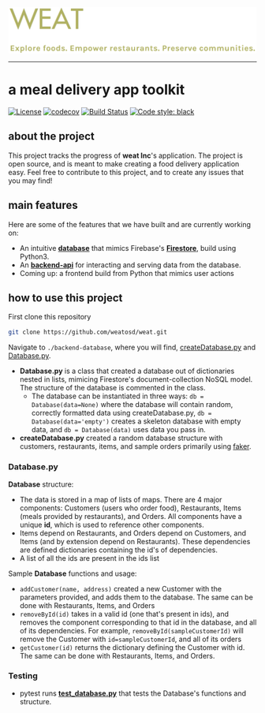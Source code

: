 <div>
  <a href="https://weatinc.com/">
  <img src="./weat_logo.png"><br>
  </a>
</div>

-----------------

# a meal delivery app toolkit

[![License](https://img.shields.io/badge/License-Apache%202.0-blue.svg)](https://opensource.org/licenses/Apache-2.0)
[![codecov](https://codecov.io/gh/weatosd/weat/branch/objects/graph/badge.svg?token=OYYLYPDTPP)](https://codecov.io/gh/weatosd/weat)
[![Build Status](https://travis-ci.org/weatosd/weat.svg?branch=api)](https://travis-ci.org/weatosd/weat)
[![Code style: black](https://img.shields.io/badge/code%20style-black-000000.svg)](https://github.com/psf/black)

## about the project

This project tracks the progress of **weat Inc**'s application. The project is open source, and is meant to make creating a food delivery application easy. Feel free to contribute to this project, and to create any issues that you may find!


## main features
Here are some of the features that we have built and are currently working on:
  - An intuitive **<a href="https://github.com/weatosd/weat/tree/main/backend-database">database</a>** that mimics Firebase's **<a href="https://firebase.google.com/docs/firestore">Firestore</a>**, build using Python3.
  - An **<a href="https://github.com/weatosd/weat/tree/main/api">backend-api</a>** for interacting and serving data from the database.
  - Coming up: a frontend build from Python that mimics user actions

## how to use this project

First clone this repository
```sh
git clone https://github.com/weatosd/weat.git
```
Navigate to ```./backend-database```, where you will find,  <a href="https://github.com/weatosd/weat/blob/main/backend-database/createDatabase.py">createDatabase.py</a> and  <a href="https://github.com/weatosd/weat/blob/main/backend-database/Database.py">Database.py</a>.

  - **Database.py** is a class that created a database out of dictionaries nested in lists, mimicing Firestore's document-collection NoSQL model. The structure of the database is commented in the class.
    - The database can be instantiated in three ways: ```db = Database(data=None)``` where the database will contain random, correctly formatted data using createDatabase.py, ```db = Database(data='empty')``` creates a skeleton database with empty data, and ```db = Database(data)``` uses data you pass in.
  - **createDatabase.py** created a random database structure with customers, restaurants, items, and sample orders primarily using <a href="https://faker.readthedocs.io/en/master/">faker</a>.


### Database.py
**Database** structure:
  - The data is stored in a map of lists of maps. There are 4 major components: Customers (users who order food), Restaurants, Items (meals provided by restaurants), and Orders. All components have a unique **id**, which is used to reference other components. 
  - Items depend on Restaurants, and Orders depend on Customers, and Items (and by extension depend on Restaurants). These dependencies are defined dictionaries containing the id's of dependencies.
  - A list of all the ids are present in the ids list

Sample **Database** functions and usage:
  - ```addCustomer(name, address)``` created a new Customer with the parameters provided, and adds them to the database. The same can be done with Restaurants, Items, and Orders
  - ```removeById(id)``` takes in a valid id (one that's present in ids), and removes the component corresponding to that id in the database, and all of its dependencies. For example, ```removeById(sampleCustomerId)``` will remove the Customer with ```id=sampleCustomerId```, and all of its orders
  - ```getCustomer(id)``` returns the dictionary defining the Customer with id. The same can be done with Restaurants, Items, and Orders.
  
### Testing
  - pytest runs **<a href="https://github.com/weatosd/weat/blob/main/test_database.py">test_database.py</a>** that tests the Database's functions and structure.
